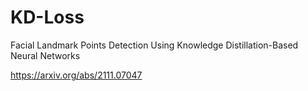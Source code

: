 # KD-Loss
Facial Landmark Points Detection Using Knowledge Distillation-Based Neural Networks

https://arxiv.org/abs/2111.07047

